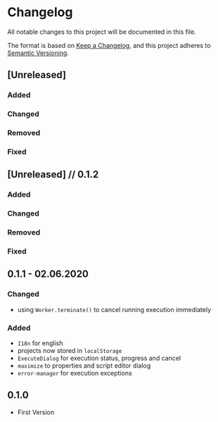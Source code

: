 # Changelog
All notable changes to this project will be documented in this file.

The format is based on [Keep a Changelog](https://keepachangelog.com/en/1.0.0/),
and this project adheres to [Semantic Versioning](https://semver.org/spec/v2.0.0.html).

## [Unreleased]

### Added
### Changed
### Removed
### Fixed

## [Unreleased] // 0.1.2

### Added
### Changed
### Removed
### Fixed

## 0.1.1 - 02.06.2020

### Changed

 - using `Worker.terminate()` to cancel running execution immediately

### Added

 - `I18n` for english
 - projects now stored in `localStorage`
 - `ExecuteDialog` for execution status, progress and cancel
 - `maximize` to properties and script editor dialog
 - `error-manager` for execution exceptions

## 0.1.0

 - First Version